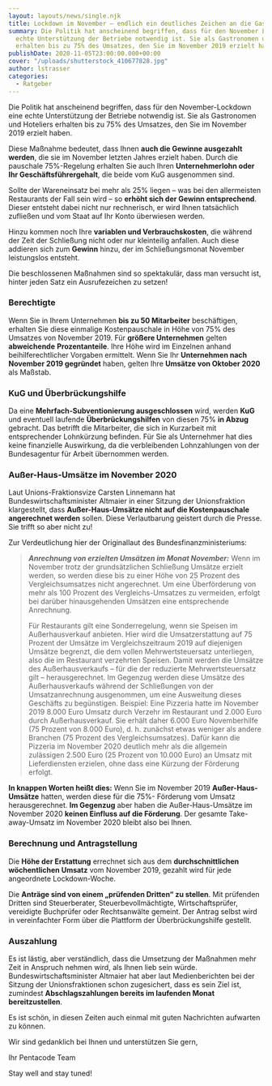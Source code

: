 ```yaml
---
layout: layouts/news/single.njk
title: Lockdown im November – endlich ein deutliches Zeichen an die Gastronomen
summary: Die Politik hat anscheinend begriffen, dass für den November Lockdown eine
  echte Unterstützung der Betriebe notwendig ist. Sie als Gastronomen und Hoteliers
  erhalten bis zu 75% des Umsatzes, den Sie im November 2019 erzielt haben.
publishDate: 2020-11-05T23:00:00.000+00:00
cover: "/uploads/shutterstock_410677828.jpg"
author: lstrasser
categories:
  - Ratgeber
---
```


Die Politik hat anscheinend begriffen, dass für den November-Lockdown eine echte Unterstützung der Betriebe notwendig ist. Sie als Gastronomen und Hoteliers erhalten bis zu 75% des Umsatzes, den Sie im November 2019 erzielt haben.

Diese Maßnahme bedeutet, dass Ihnen **auch die Gewinne ausgezahlt werden**, die sie im November letzten Jahres erzielt haben. Durch die pauschale 75%-Regelung erhalten Sie auch Ihren **Unternehmerlohn oder Ihr Geschäftsführergehalt**, die beide vom KuG ausgenommen sind.

Sollte der Wareneinsatz bei mehr als 25% liegen – was bei den allermeisten Restaurants der Fall sein wird – so **erhöht sich der Gewinn entsprechend**. Dieser entsteht dabei nicht nur rechnerisch, er wird Ihnen tatsächlich zufließen und vom Staat auf Ihr Konto überwiesen werden.

Hinzu kommen noch Ihre **variablen und Verbrauchskosten**, die während der Zeit der Schließung nicht oder nur kleinteilig anfallen. Auch diese addieren sich zum **Gewinn** hinzu, der im Schließungsmonat November leistungslos entsteht.

Die beschlossenen Maßnahmen sind so spektakulär, dass man versucht ist, hinter jeden Satz ein Ausrufezeichen zu setzen!

### **Berechtigte**

Wenn Sie in Ihrem Unternehmen **bis zu 50 Mitarbeiter** beschäftigen, erhalten Sie diese einmalige Kostenpauschale in Höhe von 75% des Umsatzes von November 2019. Für **größere Unternehmen** gelten **abweichende** **Prozentanteile**. Ihre Höhe wird im Einzelnen anhand beihilferechtlicher Vorgaben ermittelt. Wenn Sie Ihr **Unternehmen nach November 2019 gegründet** haben, gelten Ihre **Umsätze von Oktober 2020** als Maßstab.

### **KuG und Überbrückungshilfe**

Da eine **Mehrfach-Subventionierung ausgeschlossen** wird, werden **KuG** und eventuell laufende **Überbrückungshilfen** von diesen 75% **in Abzug** gebracht. Das betrifft die Mitarbeiter, die sich in Kurzarbeit mit entsprechender Lohnkürzung befinden. Für Sie als Unternehmer hat dies keine finanzielle Auswirkung, da die verbleibenden Lohnzahlungen von der Bundesagentur für Arbeit übernommen werden.

### **Außer-Haus-Umsätze im November 2020**

Laut Unions-Fraktionsvize Carsten Linnemann hat Bundeswirtschaftsminister Altmaier in einer Sitzung der Unionsfraktion klargestellt, dass **Außer-Haus-Umsätze nicht auf die Kostenpauschale angerechnet werden** sollen. Diese Verlautbarung geistert durch die Presse. Sie trifft so aber nicht zu!

Zur Verdeutlichung hier der Originallaut des Bundesfinanzministeriums:

> **_Anrechnung von erzielten Umsätzen im Monat November:_** Wenn im November trotz der grundsätzlichen Schließung Umsätze erzielt werden, so werden diese bis zu einer Höhe von 25 Prozent des Vergleichsumsatzes nicht angerechnet. Um eine Überförderung von mehr als 100 Prozent des Vergleichs-Umsatzes zu vermeiden, erfolgt bei darüber hinausgehenden Umsätzen eine entsprechende Anrechnung.
>
> Für Restaurants gilt eine Sonderregelung, wenn sie Speisen im Außerhausverkauf anbieten. Hier wird die Umsatzerstattung auf 75 Prozent der Umsätze im Vergleichszeitraum 2019 auf diejenigen Umsätze begrenzt, die dem vollen Mehrwertsteuersatz unterliegen, also die im Restaurant verzehrten Speisen. Damit werden die Umsätze des Außerhausverkaufs – für die der reduzierte Mehrwertsteuersatz gilt – herausgerechnet. Im Gegenzug werden diese Umsätze des Außerhausverkaufs während der Schließungen von der Umsatzanrechnung ausgenommen, um eine Ausweitung dieses Geschäfts zu begünstigen. Beispiel: Eine Pizzeria hatte im November 2019 8.000 Euro Umsatz durch Verzehr im Restaurant und 2.000 Euro durch Außerhausverkauf. Sie erhält daher 6.000 Euro Novemberhilfe (75 Prozent von 8.000 Euro), d. h. zunächst etwas weniger als andere Branchen (75 Prozent des Vergleichsumsatzes). Dafür kann die Pizzeria im November 2020 deutlich mehr als die allgemein zulässigen 2.500 Euro (25 Prozent von 10.000 Euro) an Umsatz mit Lieferdiensten erzielen, ohne dass eine Kürzung der Förderung erfolgt.

**In knappen Worten heißt dies:** Wenn Sie im November 2019 **Außer-Haus-Umsätze** hatten, werden diese für die 75%- Förderung vom Umsatz herausgerechnet. **Im Gegenzug** aber haben die Außer-Haus-Umsätze im November 2020 **keinen Einfluss auf die Förderung**. Der gesamte Take-away-Umsatz im November 2020 bleibt also bei Ihnen.

### **Berechnung und Antragstellung**

Die **Höhe der Erstattung** errechnet sich aus dem **durchschnittlichen wöchentlichen Umsatz** vom November 2019, gezahlt wird für jede angeordnete Lockdown-Woche.

Die **Anträge sind von einem „prüfenden Dritten“ zu stellen**. Mit prüfenden Dritten sind Steuerberater, Steuerbevollmächtigte, Wirtschaftsprüfer, vereidigte Buchprüfer oder Rechtsanwälte gemeint. Der Antrag selbst wird in vereinfachter Form über die Plattform der Überbrückungshilfe gestellt.

### **Auszahlung**

Es ist lästig, aber verständlich, dass die Umsetzung der Maßnahmen mehr Zeit in Anspruch nehmen wird, als Ihnen lieb sein würde. Bundeswirtschaftsminister Altmaier hat aber laut Medienberichten bei der Sitzung der Unionsfraktionen schon zugesichert, dass es sein Ziel ist, zumindest **Abschlagszahlungen bereits im laufenden Monat bereitzustellen**.

Es ist schön, in diesen Zeiten auch einmal mit guten Nachrichten aufwarten zu können.

Wir sind gedanklich bei Ihnen und unterstützen Sie gern,

Ihr Pentacode Team

Stay well and stay tuned!
